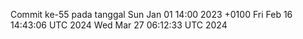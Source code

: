 Commit ke-55 pada tanggal Sun Jan 01 14:00 2023 +0100
Fri Feb 16 14:43:06 UTC 2024
Wed Mar 27 06:12:33 UTC 2024
